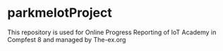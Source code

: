 # parkmeIotProject

This repository is used for Online Progress Reporting of IoT Academy in Compfest 8 and managed by The-ex.org

